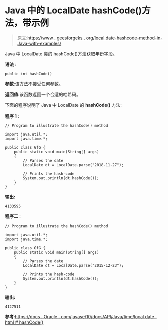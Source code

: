 # Java 中的 LocalDate hashCode()方法，带示例

> 原文:[https://www . geesforgeks . org/local date-hashcode-method-in-Java-with-examples/](https://www.geeksforgeeks.org/localdate-hashcode-method-in-java-with-examples/)

Java 中 LocalDate 类的 hashCode()方法获取年份字段。

**语法** :

```
public int hashCode()

```

**参数**:该方法不接受任何参数。

**返回值**:该函数返回一个合适的哈希码。

下面的程序说明了 Java 中 LocalDate 的 **hashCode()** 方法:

**程序 1** :

```
// Program to illustrate the hashCode() method

import java.util.*;
import java.time.*;

public class GfG {
    public static void main(String[] args)
    {
        // Parses the date
        LocalDate dt = LocalDate.parse("2018-11-27");

        // Prints the hash-code
        System.out.println(dt.hashCode());
    }
}
```

**输出:**

```
4133595

```

**程序二** :

```
// Program to illustrate the hashCode() method

import java.util.*;
import java.time.*;

public class GfG {
    public static void main(String[] args)
    {
        // Parses the date
        LocalDate dt = LocalDate.parse("2015-12-23");

        // Prints the hash-code
        System.out.println(dt.hashCode());
    }
}
```

**输出:**

```
4127511

```

**参考**:[https://docs . Oracle . com/javase/10/docs/API/Java/time/local date . html # hashCode()](https://docs.oracle.com/javase/10/docs/api/java/time/LocalDate.html#hashCode())